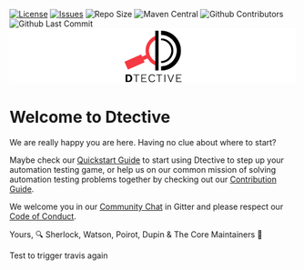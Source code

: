 [![License](https://img.shields.io/badge/License-Apache%202.0-blue.svg)](https://opensource.org/licenses/Apache-2.0)
[![Issues](https://img.shields.io/github/issues/Catena-Media/Dtective)](https://github.com/Catena-Media/Dtective/issues)
![Repo Size](https://img.shields.io/github/repo-size/Catena-Media/Dtective)
![Maven Central](https://img.shields.io/maven-central/v/org.apache.maven.plugins/maven-compiler-plugin)
![Github Contributors](https://img.shields.io/github/contributors/Catena-Media/Dtective)
![Github Last Commit](https://img.shields.io/github/last-commit/Catena-Media/Dtective)
![logo](resources/logo.png)

# Welcome to Dtective

We are really happy you are here. Having no clue about where to start? 

Maybe check our [Quickstart Guide](https://catena-media.github.io/Dtective/docs/quickstart/) to start using Dtective to step up your automation testing game, or help us on
 our common mission of solving automation testing problems together by checking out our [Contribution Guide](https://catena-media.github.io/Dtective/docs/contributing/).
 
We welcome you in our [Community Chat](https://gitter.im/Dtective/community) in Gitter and please respect our [Code of Conduct](https://github.com/Catena-Media/Dtective/blob/master/CODE_OF_CONDUCT.md).


Yours,
🔍 Sherlock, Watson, Poirot, Dupin & The Core Maintainers 🙌

Test to trigger travis again
